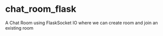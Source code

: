 # chat_room_flask
A Chat Room using FlaskSocket IO where we can create room and join an existing room
